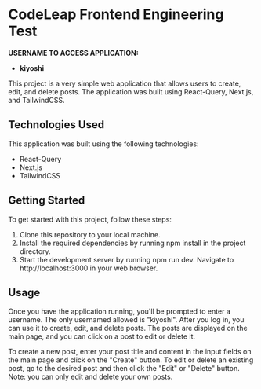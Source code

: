 # CodeLeap Frontend Engineering Test

**USERNAME TO ACCESS APPLICATION:**

-   **kiyoshi**

This project is a very simple web application that allows users to create, edit, and delete posts. The application was built using React-Query, Next.js, and TailwindCSS.

## Technologies Used

This application was built using the following technologies:

-   React-Query
-   Next.js
-   TailwindCSS

## Getting Started

To get started with this project, follow these steps:

1. Clone this repository to your local machine.
2. Install the required dependencies by running npm install in the project directory.
3. Start the development server by running npm run dev.
   Navigate to http://localhost:3000 in your web browser.

## Usage

Once you have the application running, you'll be prompted to enter a username. The only usernamed allowed is "kiyoshi". After you log in, you can use it to create, edit, and delete posts. The posts are displayed on the main page, and you can click on a post to edit or delete it.

To create a new post, enter your post title and content in the input fields on the main page and click on the "Create" button. To edit or delete an existing post, go to the desired post and then click the "Edit" or "Delete" button. Note: you can only edit and delete your own posts.
